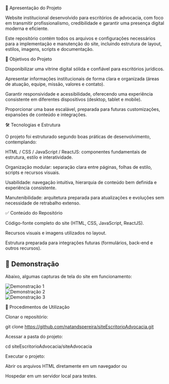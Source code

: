 📄 Apresentação do Projeto

Website institucional desenvolvido para escritórios de advocacia, com foco em transmitir profissionalismo, credibilidade e garantir uma presença digital moderna e eficiente.

Este repositório contém todos os arquivos e configurações necessários para a implementação e manutenção do site, incluindo estrutura de layout, estilos, imagens, scripts e documentação.

🎯 Objetivos do Projeto

Disponibilizar uma vitrine digital sólida e confiável para escritórios jurídicos.

Apresentar informações institucionais de forma clara e organizada (áreas de atuação, equipe, missão, valores e contato).

Garantir responsividade e acessibilidade, oferecendo uma experiência consistente em diferentes dispositivos (desktop, tablet e mobile).

Proporcionar uma base escalável, preparada para futuras customizações, expansões de conteúdo e integrações.

🛠 Tecnologias e Estrutura

O projeto foi estruturado segundo boas práticas de desenvolvimento, contemplando:

HTML / CSS / JavaScript / ReactJS: componentes fundamentais de estrutura, estilo e interatividade.

Organização modular: separação clara entre páginas, folhas de estilo, scripts e recursos visuais.

Usabilidade: navegação intuitiva, hierarquia de conteúdo bem definida e experiência consistente.

Manutenibilidade: arquitetura preparada para atualizações e evoluções sem necessidade de retrabalho extenso.

✅ Conteúdo do Repositório

Código-fonte completo do site (HTML, CSS, JavaScript, ReactJS).

Recursos visuais e imagens utilizados no layout.

Estrutura preparada para integrações futuras (formulários, back-end e outros recursos).
## 📸 Demonstração

Abaixo, algumas capturas de tela do site em funcionamento:

![Demonstração 1](./src/assets/img/exemplo/demo1.png)  
![Demonstração 2](./src/assets/img/exemplo/demo2.png)  
![Demonstração 3](./src/assets/img/exemplo/demo3.png)

🚀 Procedimentos de Utilização

Clonar o repositório:

git clone https://github.com/natandspereira/siteEscritorioAdvocacia.git

Acessar a pasta do projeto:

cd siteEscritorioAdvocacia/siteAdvocacia

Executar o projeto:

Abrir os arquivos HTML diretamente em um navegador ou

Hospedar em um servidor local para testes.
